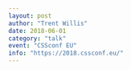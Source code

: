 ```yaml
---
layout: post
author: "Trent Willis"
date: 2018-06-01
category: "talk"
event: "CSSconf EU"
info: "https://2018.cssconf.eu/"
---
```

